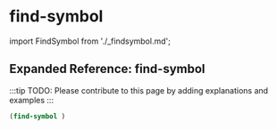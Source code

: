 # find-symbol

import FindSymbol from './_findsymbol.md';

<FindSymbol />

## Expanded Reference: find-symbol

:::tip
TODO: Please contribute to this page by adding explanations and examples
:::

```lisp
(find-symbol )
```
